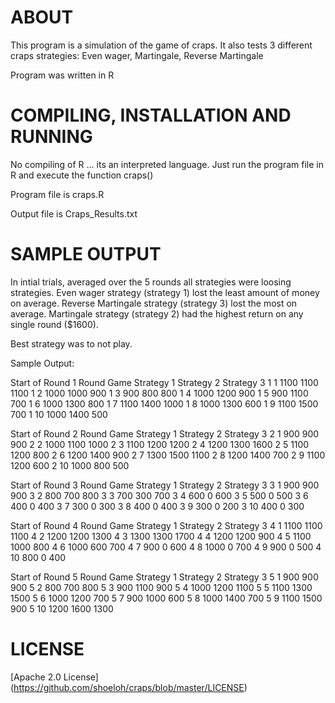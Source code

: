 ﻿# ABOUT
This program is a simulation of the game of craps. 
It also tests 3 different craps strategies: 
Even wager, Martingale, Reverse Martingale 

Program was written in R

# COMPILING, INSTALLATION AND RUNNING
No compiling of R … its an interpreted language. Just run the program file in R and execute the function craps()

Program file is craps.R

Output file is Craps_Results.txt

# SAMPLE OUTPUT
In intial trials, averaged over the 5 rounds all strategies were loosing strategies. Even wager strategy (strategy 1) lost the least amount of money on average. Reverse Martingale strategy (strategy 3) lost the most on average. Martingale strategy (strategy 2) had the highest return on any single round ($1600).

Best strategy was to not play.

Sample Output:

 Start of Round  1 
Round		 Game			 Strategy 1	 Strategy 2	 Strategy 3 
1 		 1 			 1100 		 1100 		 1100 
1 		 2 			 1000 		 1000 		 900 
1 		 3 			 900 		 800 		 800 
1 		 4 			 1000 		 1200 		 900 
1 		 5 			 900 		 1100 		 700 
1 		 6 			 1000 		 1300 		 800 
1 		 7 			 1100 		 1400 		 1000 
1 		 8 			 1000 		 1300 		 600 
1 		 9 			 1100 		 1500 		 700 
1 		 10 			 1000 		 1400 		 500 

 Start of Round  2 
Round		 Game			 Strategy 1	 Strategy 2	 Strategy 3 
2 		 1 			 900 	 	 900 		 900 
2 		 2 			 1000 		 1100 		 1000 
2 		 3 			 1100 		 1200 		 1200 
2 		 4 			 1200 		 1300 		 1600 
2 		 5 			 1100 		 1200 		 800 
2 		 6 			 1200 		 1400 		 900 
2 		 7 			 1300 		 1500 		 1100 
2 		 8 			 1200 		 1400 		 700 
2 		 9 			 1100 		 1200 		 600 
2 		 10 			 1000 		 800 		 500 

 Start of Round  3 
Round		 Game			 Strategy 1		 Strategy 2		 Strategy 3 
3 		 1 			 900 		 	 900 		 	 900 
3 		 2 			 800 		 	 700 		 	 800 
3 		 3 			 700 		 	 300 		 	 700 
3 		 4 			 600 		 	 0 		 	 600 
3 		 5 			 500 		 	 0 		 	 500 
3 		 6 			 400 		 	 0 		 	 400 
3 		 7 			 300 		 	 0 		 	 300 
3 		 8 			 400 		 	 0 		 	 400 
3 		 9 			 300 		 	 0 		 	 200 
3 		 10 			 400 		 	 0 		 	 300 

 Start of Round  4 
Round		 Game			 Strategy 1	 Strategy 2	 Strategy 3 
4 		 1 			 1100 		 1100 		 1100 
4 		 2 			 1200 		 1200 		 1300 
4 		 3 			 1300 		 1300 		 1700 
4 		 4 			 1200 		 1200 		 900 
4 		 5 			 1100 		 1000 		 800 
4 		 6 			 1000 		 600 	 	 700 
4 		 7 			 900 		 0 		 600 
4 		 8 			 1000 		 0 		 700 
4 		 9 			 900 		 0 		 500 
4 		 10 			 800 		 0 		 400 




 Start of Round  5 
Round		 Game			 Strategy 1	 Strategy 2	 Strategy 3 
5 		 1 			 900 		 900 	       	 900 
5 		 2 			 800 		 700 		 800 
5 		 3 			 900 		 1100 		 900 
5 		 4 			 1000 		 1200 		 1100 
5 		 5 			 1100 		 1300 		 1500 
5 		 6 			 1000 		 1200 		 700 
5 		 7 			 900 		 1000 		 600 
5 		 8 			 1000 		 1400 		 700 
5 		 9 			 1100 		 1500 		 900 
5 		 10 			 1200 		 1600 		 1300 

# LICENSE
[Apache 2.0 License] (https://github.com/shoeloh/craps/blob/master/LICENSE)

